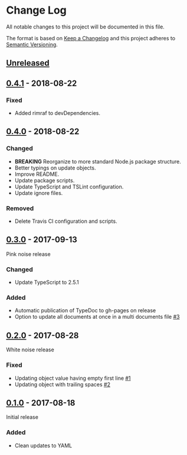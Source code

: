 # Change Log

All notable changes to this project will be documented in this file.

The format is based on [Keep a Changelog](http://keepachangelog.com/)
and this project adheres to [Semantic Versioning](http://semver.org/).

## [Unreleased](https://github.com/atomist/yaml-updater/compare/0.4.1...HEAD)

## [0.4.1](https://github.com/atomist/yaml-updater/compare/0.4.0...0.4.1) - 2018-08-22

### Fixed

-   Added rimraf to devDependencies.

## [0.4.0](https://github.com/atomist/yaml-updater/compare/0.3.0...0.4.0) - 2018-08-22

### Changed

-   **BREAKING** Reorganize to more standard Node.js package structure.
-   Better typings on update objects.
-   Improve README.
-   Update package scripts.
-   Update TypeScript and TSLint configuration.
-   Update ignore files.

### Removed

-   Delete Travis CI configuration and scripts.

## [0.3.0](https://github.com/atomist/yaml-updater/compare/0.2.0...0.3.0) - 2017-09-13

Pink noise release

### Changed

-   Update TypeScript to 2.5.1

### Added

-   Automatic publication of TypeDoc to gh-pages on release
-   Option to update all documents at once in a multi documents file [#3](https://github.com/atomist/yaml-updater/issues/3)

## [0.2.0](https://github.com/atomist/yaml-updater/compare/0.1.0...0.2.0) - 2017-08-28

White noise release

### Fixed

-   Updating object value having empty first line [#1](https://github.com/atomist/yaml-updater/issues/1)
-   Updating object with trailing spaces [#2](https://github.com/atomist/yaml-updater/issues/2)

## [0.1.0](https://github.com/atomist/yaml-updater/releases/tag/0.1.0) - 2017-08-18

Initial release

### Added

-   Clean updates to YAML
